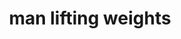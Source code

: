 ---
layout: people&body
title: man lifting weights
emoji: man_lifting_weights
permalink: 🏋️‍♂️.html
---